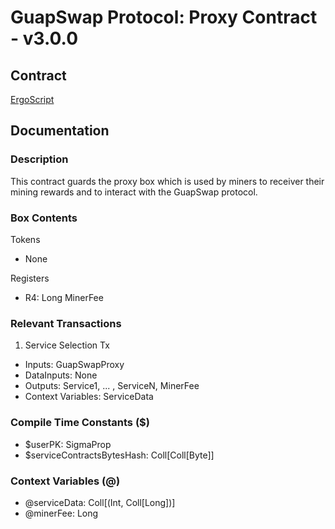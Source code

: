 # GuapSwap Protocol: Proxy Contract - v3.0.0

## Contract
[ErgoScript](ergoscript/guapswap_v3_proxy.es)

## Documentation

### Description
This contract guards the proxy box which is used by miners to receiver their mining rewards and to interact with the GuapSwap protocol.

### Box Contents
Tokens
- None
  
Registers
- R4: Long MinerFee

### Relevant Transactions
1. Service Selection Tx
- Inputs: GuapSwapProxy
- DataInputs: None
- Outputs: Service1, ... , ServiceN, MinerFee
- Context Variables: ServiceData

### Compile Time Constants ($)
- $userPK: SigmaProp
- $serviceContractsBytesHash: Coll[Coll[Byte]]

### Context Variables (@)
- @serviceData: Coll[(Int, Coll[Long])]
- @minerFee: Long

